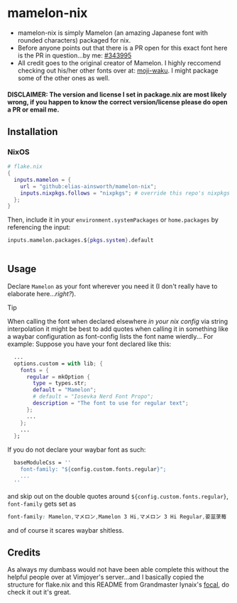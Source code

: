 # mamelon-nix

- mamelon-nix is simply Mamelon (an amazing Japanese font with rounded characters) packaged for nix.
- Before anyone points out that there is a PR open for this exact font here is the PR in question...by me: [#343995](https://github.com/NixOS/nixpkgs/pull/343995)
- All credit goes to the original creator of Mamelon. I highly reccomend checking out his/her other fonts over at: [moji-waku](https://moji-waku.com/). I might package some of the other ones as well.

#### DISCLAIMER: The version and license I set in package.nix are most likely wrong, if you happen to know the correct version/license please do open a PR or email me.

## Installation

### NixOS
```nix
# flake.nix
{
  inputs.mamelon = {
    url = "github:elias-ainsworth/mamelon-nix";
    inputs.nixpkgs.follows = "nixpkgs"; # override this repo's nixpkgs snapshot
  };
}
```

Then, include it in your `environment.systemPackages` or `home.packages` by referencing the input:
```nix
inputs.mamelon.packages.${pkgs.system}.default
  
```

## Usage

Declare `Mamelon` as your font wherever you need it (I don't really have to elaborate here...*right?*).

> [!TIP]
> When calling the font when declared elsewhere *in your nix config* via string interpolation it might be best to add quotes when calling it in something like a waybar configuration as font-config lists the font name wierdly...
> For example:
> Suppose you have your font declared like this:
> ```nix
>   ...
>   options.custom = with lib; {
>     fonts = {
>       regular = mkOption {
>         type = types.str;
>         default = "Mamelon";
>         # default = "Iosevka Nerd Font Propo";
>         description = "The font to use for regular text";
>       };
>       ...
>     };
>     ...
>   }; 
> ```
> If you do not declare your waybar font as such:
> ```nix
>   baseModuleCss = ''
>     font-family: "${config.custom.fonts.regular}";
>     ...
>   ''
> ```
> and skip out on the double quotes around `${config.custom.fonts.regular}`, `font-family` gets set as 
> ```css
> font-family: Mamelon,マメロン,Mamelon 3 Hi,マメロン 3 Hi Regular,荽莁莍莓
> ```
> and of course it scares waybar shitless.

## Credits
As always my dumbass would not have been able complete this without the helpful people over at Vimjoyer's server...and I basically copied the structure for flake.nix and this README from Grandmaster Iynaix's [focal](https://github.com/iynaix/focal), do check it out it's great.
